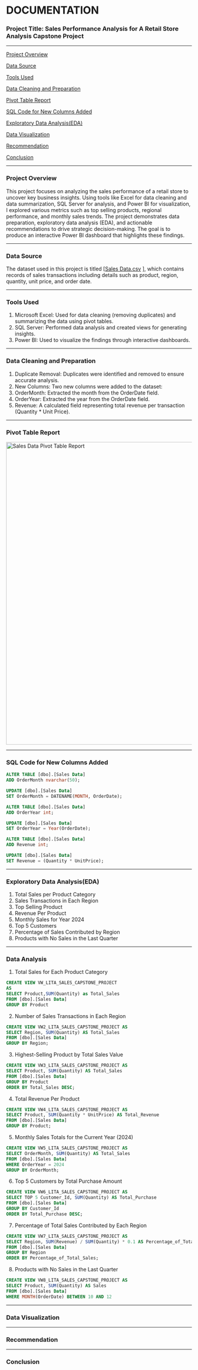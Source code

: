 # DOCUMENTATION

### Project Title: Sales Performance Analysis for A Retail Store Analysis Capstone Project
---
[Project Overview](project-overview)

[Data Source](Data-source)

[Tools Used](Tool-Used)

[Data Cleaning and Preparation](data-cleaning-and-preparation)

[Pivot Table Report](pivot-table-report)

[SQL Code for New Columns Added](sql-code-for-new-columns-added)

[Exploratory Data Analysis(EDA)](exploratory-data-analysis(EDA))

[Data Visualization](data-visualization)

[Recommendation](recommendation)

[Conclusion](conclusion)

---
### Project Overview
This project focuses on analyzing the sales performance of a retail store to uncover key business insights. Using tools like Excel for data cleaning and data summarization, SQL Server for analysis, and Power BI for visualization, I explored various metrics such as top selling products, regional performance, and monthly sales trends. The project demonstrates data preparation, exploratory data analysis (EDA), and actionable recommendations to drive strategic decision-making. The goal is to produce an interactive Power BI dashboard that highlights these findings.

---

### Data Source
The dataset used in this project is titled [[Sales Data.csv](https://github.com/user-attachments/files/17505520/Sales.Data.csv)
], which contains records of sales transactions including details such as product, region, quantity, unit price, and order date.

---

### Tools Used
1. Microsoft Excel: Used for data cleaning (removing duplicates) and summarizing the data using pivot tables.
2. SQL Server: Performed data analysis and created views for generating insights.
3. Power BI: Used to visualize the findings through interactive dashboards.

---

### Data Cleaning and Preparation
1. Duplicate Removal: Duplicates were identified and removed to ensure accurate analysis.
2.	New Columns: Two new columns were added to the dataset:
3. OrderMonth: Extracted the month from the OrderDate field.
4. OrderYear: Extracted the year from the OrderDate field.
5. Revenue: A calculated field representing total revenue per transaction (Quantity * Unit Price).

---

### Pivot Table Report

<img width="820" alt="Sales Data Pivot Table Report" src="https://github.com/user-attachments/assets/7673d85f-0e5f-457b-b50b-1e4bfde42319">

---

### SQL Code for New Columns Added
``` SQL
ALTER TABLE [dbo].[Sales Data]
ADD OrderMonth nvarchar(50);

UPDATE [dbo].[Sales Data]
SET OrderMonth = DATENAME(MONTH, OrderDate);

ALTER TABLE [dbo].[Sales Data]
ADD OrderYear int;

UPDATE [dbo].[Sales Data]
SET OrderYear = Year(OrderDate);

ALTER TABLE [dbo].[Sales Data]
ADD Revenue int;

UPDATE [dbo].[Sales Data]
SET Revenue = (Quantity * UnitPrice);
 ```

---

### Exploratory Data Analysis(EDA)
1.  Total Sales per Product Category
2.  Sales Transactions in Each Region
3.  Top Selling Product
4.  Revenue Per Product
5.  Monthly Sales for Year 2024
6.  Top 5 Customers
7.  Percentage of  Sales Contributed by Region
8.  Products with No Sales in the Last Quarter


---

  ### Data Analysis
1. Total Sales for Each Product Category 
```sql
CREATE VIEW VW_LITA_SALES_CAPSTONE_PROJECT
AS
SELECT Product,SUM(Quantity) as Total_Sales
FROM [dbo].[Sales Data]
GROUP BY Product
```
2. Number of Sales Transactions in Each Region
```sql
CREATE VIEW VW2_LITA_SALES_CAPSTONE_PROJECT AS
SELECT Region, SUM(Quantity) AS Total_Sales
FROM [dbo].[Sales Data]
GROUP BY Region;
```
3. Highest-Selling Product by Total Sales Value
```sql
CREATE VIEW VW3_LITA_SALES_CAPSTONE_PROJECT AS
SELECT Product, SUM(Quantity) AS Total_Sales
FROM [dbo].[Sales Data]
GROUP BY Product
ORDER BY Total_Sales DESC;
```
4. Total Revenue Per Product
```sql
CREATE VIEW VW4_LITA_SALES_CAPSTONE_PROJECT AS
SELECT Product, SUM(Quantity * UnitPrice) AS Total_Revenue
FROM [dbo].[Sales Data]
GROUP BY Product;
```
5. Monthly Sales Totals for the Current Year (2024)
```sql
CREATE VIEW VW5_LITA_SALES_CAPSTONE_PROJECT AS
SELECT OrderMonth, SUM(Quantity) AS Total_Sales
FROM [dbo].[Sales Data]
WHERE OrderYear = 2024
GROUP BY OrderMonth;
```
6. Top 5 Customers by Total Purchase Amount
```sql
CREATE VIEW VW6_LITA_SALES_CAPSTONE_PROJECT AS
SELECT TOP 5 Customer_Id, SUM(Quantity) AS Total_Purchase
FROM [dbo].[Sales Data]
GROUP BY Customer_Id
ORDER BY Total_Purchase DESC;
```
7. Percentage of Total Sales Contributed by Each Region
```sql
CREATE VIEW VW7_LITA_SALES_CAPSTONE_PROJECT AS
SELECT Region, SUM(Revenue) / SUM(Quantity) * 0.1 AS Percentage_of_Total_Sales
FROM [dbo].[Sales Data]
GROUP BY Region
ORDER BY Percentage_of_Total_Sales;
```
8. Products with No Sales in the Last Quarter
```sql
CREATE VIEW VW8_LITA_SALES_CAPSTONE_PROJECT AS
SELECT Product, SUM(Quantity) AS Sales
FROM [dbo].[Sales Data]
WHERE MONTH(OrderDate) BETWEEN 10 AND 12
```
---
### Data Visualization
---
### Recommendation
---

### Conclusion

